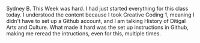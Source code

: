 Sydney B. 
This Week was hard.
I had just started everything for this class today. I understood the content because I took Creative Coding 1, meaning I didn't have to set up a Github account, and I am talking History of Ditigal Arts and Culture. What made it hard was the set up instructions in Github, making me reread the intructions, even for this, multiple times. 
